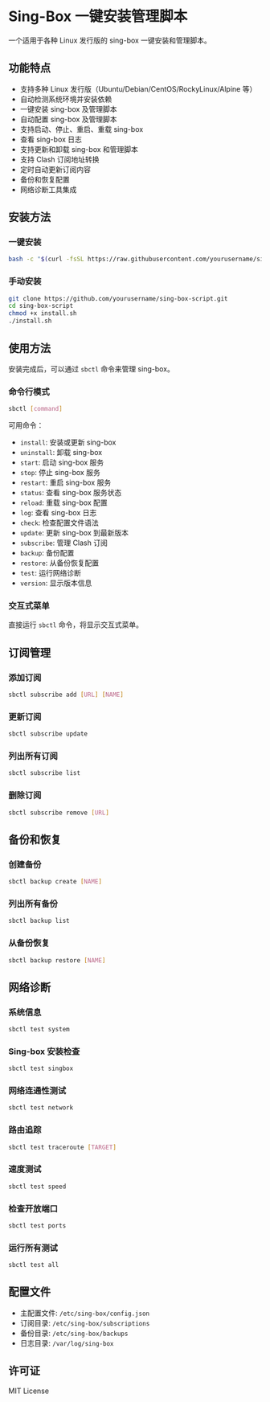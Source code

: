 # Sing-Box 一键安装管理脚本

一个适用于各种 Linux 发行版的 sing-box 一键安装和管理脚本。

## 功能特点

- 支持多种 Linux 发行版（Ubuntu/Debian/CentOS/RockyLinux/Alpine 等）
- 自动检测系统环境并安装依赖
- 一键安装 sing-box 及管理脚本
- 自动配置 sing-box 及管理脚本
- 支持启动、停止、重启、重载 sing-box
- 查看 sing-box 日志
- 支持更新和卸载 sing-box 和管理脚本
- 支持 Clash 订阅地址转换
- 定时自动更新订阅内容
- 备份和恢复配置
- 网络诊断工具集成

## 安装方法

### 一键安装

```bash
bash -c "$(curl -fsSL https://raw.githubusercontent.com/yourusername/sing-box-script/main/install.sh)"
```

### 手动安装

```bash
git clone https://github.com/yourusername/sing-box-script.git
cd sing-box-script
chmod +x install.sh
./install.sh
```

## 使用方法

安装完成后，可以通过 `sbctl` 命令来管理 sing-box。

### 命令行模式

```bash
sbctl [command]
```

可用命令：
- `install`: 安装或更新 sing-box
- `uninstall`: 卸载 sing-box
- `start`: 启动 sing-box 服务
- `stop`: 停止 sing-box 服务
- `restart`: 重启 sing-box 服务
- `status`: 查看 sing-box 服务状态
- `reload`: 重载 sing-box 配置
- `log`: 查看 sing-box 日志
- `check`: 检查配置文件语法
- `update`: 更新 sing-box 到最新版本
- `subscribe`: 管理 Clash 订阅
- `backup`: 备份配置
- `restore`: 从备份恢复配置
- `test`: 运行网络诊断
- `version`: 显示版本信息

### 交互式菜单

直接运行 `sbctl` 命令，将显示交互式菜单。

## 订阅管理

### 添加订阅

```bash
sbctl subscribe add [URL] [NAME]
```

### 更新订阅

```bash
sbctl subscribe update
```

### 列出所有订阅

```bash
sbctl subscribe list
```

### 删除订阅

```bash
sbctl subscribe remove [URL]
```

## 备份和恢复

### 创建备份

```bash
sbctl backup create [NAME]
```

### 列出所有备份

```bash
sbctl backup list
```

### 从备份恢复

```bash
sbctl backup restore [NAME]
```

## 网络诊断

### 系统信息

```bash
sbctl test system
```

### Sing-box 安装检查

```bash
sbctl test singbox
```

### 网络连通性测试

```bash
sbctl test network
```

### 路由追踪

```bash
sbctl test traceroute [TARGET]
```

### 速度测试

```bash
sbctl test speed
```

### 检查开放端口

```bash
sbctl test ports
```

### 运行所有测试

```bash
sbctl test all
```

## 配置文件

- 主配置文件: `/etc/sing-box/config.json`
- 订阅目录: `/etc/sing-box/subscriptions`
- 备份目录: `/etc/sing-box/backups`
- 日志目录: `/var/log/sing-box`

## 许可证

MIT License
